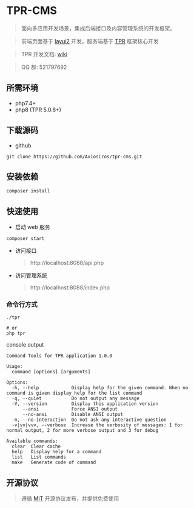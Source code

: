 # TPR-CMS

> 面向多应用开发场景，集成后端接口及内容管理系统的开发框架。

> 前端页面基于 [layui2](https://www.layui.com/) 开发，服务端基于 [TPR](https://github.com/AxiosCros/tpr) 框架核心开发

> TPR 开发文档: [wiki](https://github.com/AxiosCros/tpr/wiki)

> QQ 群: 521797692

## 所需环境

* php7.4+
* php8     (TPR 5.0.8+)

## 下载源码

* github

```shell
git clone https://github.com/AxiosCros/tpr-cms.git
```

## 安装依赖

``` shell
composer install
```

## 快速使用

* 启动 web 服务
```shell
composer start
```

* 访问接口
  > http://localhost:8088/api.php
 
* 访问管理系统
  > http://localhost:8088/index.php

### 命令行方式

```shell
./tpr

# or
php tpr
```

console output

```shell
Command Tools for TPR application 1.0.0

Usage:
  command [options] [arguments]

Options:
  -h, --help            Display help for the given command. When no command is given display help for the list command
  -q, --quiet           Do not output any message
  -V, --version         Display this application version
      --ansi            Force ANSI output
      --no-ansi         Disable ANSI output
  -n, --no-interaction  Do not ask any interactive question
  -v|vv|vvv, --verbose  Increase the verbosity of messages: 1 for normal output, 2 for more verbose output and 3 for debug

Available commands:
  clear  Clear cache
  help   Display help for a command
  list   List commands
  make   Generate code of command
```

## 开源协议

> 遵循 [MIT](LICENSE) 开源协议发布，并提供免费使用
